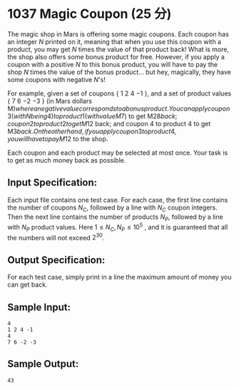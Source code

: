 # 1037 Magic Coupon (25 分)

The magic shop in Mars is offering some magic coupons. Each coupon has an integer $N$ printed on it, meaning that when you use this coupon with a product, you may get $N$ times the value of that product back! What is more, the shop also offers some bonus product for free. However, if you apply a coupon with a positive $N$ to this bonus product, you will have to pay the shop $N$ times the value of the bonus product... but hey, magically, they have some coupons with negative $N$'s!

For example, given a set of coupons { 1 2 4 −1 }, and a set of product values { 7 6 −2 −3 } (in Mars dollars M$) where a negative value corresponds to a bonus product. You can apply coupon 3 (with N being 4) to product 1 (with value M$7) to get M$28 back; coupon 2 to product 2 to get M$12 back; and coupon 4 to product 4 to get M$3 back. On the other hand, if you apply coupon 3 to product 4, you will have to pay M$12 to the shop.

Each coupon and each product may be selected at most once. Your task is to get as much money back as possible.

## Input Specification:
Each input file contains one test case. For each case, the first line contains the number of coupons $N_C$, followed by a line with $N_C$ coupon integers. Then the next line contains the number of products $N_P$, followed by a line with $N_P$ product values. Here $1 ≤ N_C, N_P ≤ 10^5$ , and it is guaranteed that all the numbers will not exceed $2^30$.

## Output Specification:
For each test case, simply print in a line the maximum amount of money you can get back.

## Sample Input:
```
4
1 2 4 -1
4
7 6 -2 -3
```

## Sample Output:
```
43
```
